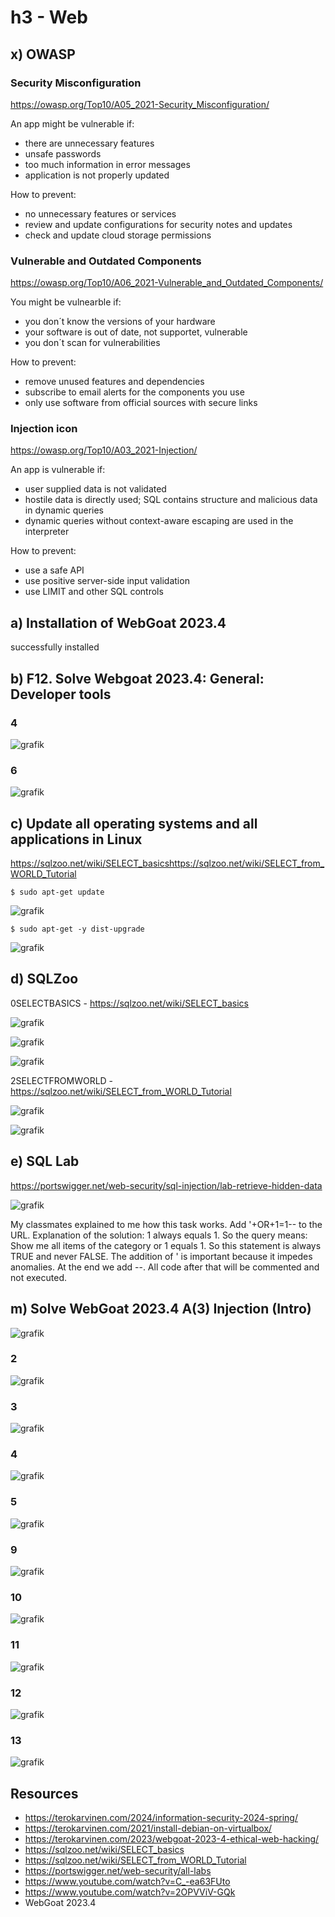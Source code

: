 # h3 - Web

## x) OWASP

### Security Misconfiguration
https://owasp.org/Top10/A05_2021-Security_Misconfiguration/

An app might be vulnerable if: 
- there are unnecessary features
- unsafe passwords
- too much information in error messages
- application is not properly updated

How to prevent: 
- no unnecessary features or services
- review and update configurations for security notes and updates
- check and update cloud storage permissions


### Vulnerable and Outdated Components
https://owasp.org/Top10/A06_2021-Vulnerable_and_Outdated_Components/

You might be vulnearble if: 
- you don´t know the versions of your hardware
- your software is out of date, not supportet, vulnerable
- you don´t scan for vulnerabilities

How to prevent: 
- remove unused features and dependencies
- subscribe to email alerts for the components you use
- only use software from official sources with secure links


### Injection icon
https://owasp.org/Top10/A03_2021-Injection/

An app is vulnerable if: 
- user supplied data is not validated
- hostile data is directly used; SQL contains structure and malicious data in dynamic queries
- dynamic queries without context-aware escaping are used in the interpreter

How to prevent: 
- use a safe API
- use positive server-side input validation
- use LIMIT and other SQL controls

## a) Installation of WebGoat 2023.4
successfully installed

## b) F12. Solve Webgoat 2023.4: General: Developer tools

### 4
![grafik](https://github.com/danielginfinland/InformationSecurityCourse/assets/156656492/f5c9b638-d208-4d79-966c-0e069dbdc2b0)

### 6
![grafik](https://github.com/danielginfinland/InformationSecurityCourse/assets/156656492/9b593d9d-a81c-461c-84fd-37cc6a5948ec)


## c) Update all operating systems and all applications in Linux
https://sqlzoo.net/wiki/SELECT_basicshttps://sqlzoo.net/wiki/SELECT_from_WORLD_Tutorial

    $ sudo apt-get update
![grafik](https://github.com/danielginfinland/InformationSecurityCourse/assets/156656492/b759b84d-39aa-4e32-95be-46f9500ef9a5)

    $ sudo apt-get -y dist-upgrade
![grafik](https://github.com/danielginfinland/InformationSecurityCourse/assets/156656492/daefe110-6020-4fb0-8bc2-e06ea6ef4e95)


## d) SQLZoo

0SELECTBASICS - https://sqlzoo.net/wiki/SELECT_basics

![grafik](https://github.com/danielginfinland/InformationSecurityCourse/assets/156656492/4507b642-47ea-44e0-a3e0-51ed501e3e0f)

![grafik](https://github.com/danielginfinland/InformationSecurityCourse/assets/156656492/1ee9919f-6272-4a37-b98b-a09691dc2041)

![grafik](https://github.com/danielginfinland/InformationSecurityCourse/assets/156656492/eb272207-f117-4d62-8dd7-bc81d724dc58)

2SELECTFROMWORLD - https://sqlzoo.net/wiki/SELECT_from_WORLD_Tutorial

![grafik](https://github.com/danielginfinland/InformationSecurityCourse/assets/156656492/240065b0-337a-474a-887d-272ffd70a144)

![grafik](https://github.com/danielginfinland/InformationSecurityCourse/assets/156656492/f5b29f08-e1b9-45b9-afbe-9d997a97cf75)


## e) SQL Lab
https://portswigger.net/web-security/sql-injection/lab-retrieve-hidden-data

![grafik](https://github.com/danielginfinland/InformationSecurityCourse/assets/156656492/6bfcc71b-1562-4a7f-8226-78b5da9415e0)

My classmates explained to me how this task works. 
Add '+OR+1=1-- to the URL.
Explanation of the solution: 1 always equals 1. So the query means: Show me all items of the category or 1 equals 1. So this statement is always TRUE and never FALSE. 
The addition of ' is important because it impedes anomalies. At the end we add --. All code after that will be commented and not executed. 

## m) Solve WebGoat 2023.4 A(3) Injection (Intro)
![grafik](https://github.com/danielginfinland/InformationSecurityCourse/assets/156656492/cc8caa49-5b46-4375-89be-d2936b26ea78)


### 2
![grafik](https://github.com/danielginfinland/InformationSecurityCourse/assets/156656492/b51232ea-0634-409b-8218-30adb53c17a8)

### 3
![grafik](https://github.com/danielginfinland/InformationSecurityCourse/assets/156656492/5a6234ae-db7f-4f10-ae40-fc88d31510d0)

### 4
![grafik](https://github.com/danielginfinland/InformationSecurityCourse/assets/156656492/5c735bd5-e204-4cce-a1c6-27aeb531cdea)

### 5
![grafik](https://github.com/danielginfinland/InformationSecurityCourse/assets/156656492/d40d23d5-6538-4f5f-a997-bee7cb769551)

### 9
![grafik](https://github.com/danielginfinland/InformationSecurityCourse/assets/156656492/3906b28c-6703-42ff-a4a1-0f496db94356)

### 10
![grafik](https://github.com/danielginfinland/InformationSecurityCourse/assets/156656492/076518a8-0714-4583-92c6-b076ada90151)

### 11
![grafik](https://github.com/danielginfinland/InformationSecurityCourse/assets/156656492/c5dacbd8-9ff8-4c95-8808-a7a9202415f8)

### 12
![grafik](https://github.com/danielginfinland/InformationSecurityCourse/assets/156656492/f176be0b-cc5e-40fa-a7f3-dd4ed9bea442)

### 13
![grafik](https://github.com/danielginfinland/InformationSecurityCourse/assets/156656492/dabe224e-0f18-4a10-9277-351f694e23f1)


## Resources
- https://terokarvinen.com/2024/information-security-2024-spring/
- https://terokarvinen.com/2021/install-debian-on-virtualbox/
- https://terokarvinen.com/2023/webgoat-2023-4-ethical-web-hacking/
- https://sqlzoo.net/wiki/SELECT_basics
- https://sqlzoo.net/wiki/SELECT_from_WORLD_Tutorial
- https://portswigger.net/web-security/all-labs
- https://www.youtube.com/watch?v=C_-ea63FUto
- https://www.youtube.com/watch?v=2OPVViV-GQk
- WebGoat 2023.4
